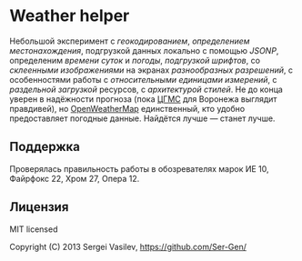 # Weather helper

Небольшой эксперимент с _геокодированием_, _определением местонахождения_, подгрузкой данных локально с помощью _JSONP_, определеним _времени суток_ и _погоды_, _подгрузкой шрифтов_, со _склеенными изображениями_ на экранах _разнообразных разрешений_, с особенностями работы с _относительными единицами измерений_, с _раздельной загрузкой_ ресурсов, с _архитектурой стилей_.
Не до конца уверен в надёжности прогноза (пока [ЦГМС](http://cgms.ru) для Воронежа выглядит правдивей), но [OpenWeatherMap](openweathermap.org) единственный, кто удобно предоставляет погодные данные. Найдётся лучше — станет лучше.


## Поддержка

Проверялась правильность работы в обозревателях марок ИЕ 10, Файрфокс 22, Хром 27, Опера 12.

## Лицензия

MIT licensed

Copyright (C) 2013 Sergei Vasilev, https://github.com/Ser-Gen/
